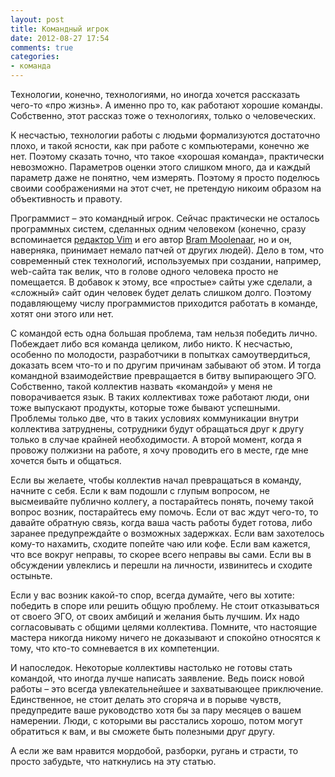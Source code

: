 ```yaml
---
layout: post
title: Командный игрок
date: 2012-08-27 17:54
comments: true
categories:
- команда
---
```


Технологии, конечно, технологиями, но иногда хочется рассказать чего-то «про жизнь». А именно про то, как работают
хорошие команды. Собственно, этот рассказ тоже о технологиях, только о человеческих.

К несчастью, технологии работы с людьми формализуются достаточно плохо, и такой ясности, как при работе с компьютерами,
конечно же нет. Поэтому сказать точно, что такое «хорошая команда», практически невозможно. Параметров оценки этого
слишком много, да и каждый параметр даже не понятно, чем измерять. Поэтому я просто поделюсь своими соображениями на
этот счет, не претендую никоим образом на объективность и правоту.

<!-- more -->

Программист – это командный игрок. Сейчас практически не осталось программных систем, сделанных одним человеком
(конечно, сразу вспоминается [редактор Vim](http://www.vim.org/) и его автор [Bram
Moolenaar](http://www.moolenaar.net/), но и он, наверняка, принимает немало патчей от других людей). Дело в том, что современный стек технологий,
используемых при создании, например, web-сайта так велик, что в голове одного человека просто не помещается. В добавок к этому, все
«простые» сайты уже сделали, а «сложный» сайт один человек будет делать слишком долго. Поэтому подавляющему числу программистов приходится
работать в команде, хотят они этого или нет.

С командой есть одна большая проблема, там нельзя победить лично. Побеждает либо вся команда целиком, либо никто. К
несчастью, особенно по молодости, разработчики в попытках самоутвердиться, доказать всем что-то и по другим причинам
забывают об этом. И тогда командной взаимодействие превращается в битву выпирающего ЭГО. Собственно, такой коллектив
назвать «командой» у меня не поворачивается язык. В таких коллективах тоже работают люди, они тоже выпускают продукты,
которые тоже бывают успешными. Проблемы только две, что в таких условиях коммуникации внутри коллектива затруднены,
сотрудники будут обращаться друг к другу только в случае крайней необходимости. А второй момент, когда я провожу
полжизни на работе, я хочу проводить его в месте, где мне хочется быть и общаться.

Если вы желаете, чтобы коллектив начал превращаться в команду, начните с себя. Если к вам подошли с глупым вопросом, не
высмеивайте публично коллегу, а постарайтесь понять, почему такой вопрос возник, постарайтесь ему помочь. Если от вас
ждут чего-то, то давайте обратную связь, когда ваша часть работы будет готова, либо заранее предупреждайте о возможных
задержках. Если вам захотелось кому-то нахамить, сходите попейте чаю или кофе. Если вам кажется, что все вокруг неправы,
то скорее всего неправы вы сами. Если вы в обсуждении увлеклись и перешли на личности, извинитесь и сходите остыньте.

Если у вас возник какой-то спор, всегда думайте, чего вы хотите: победить в споре или решить общую проблему. Не стоит
отказываться от своего ЭГО, от своих амбиций и желания быть лучшим. Их надо согласовывать с общими целями коллектива.
Помните, что настоящие мастера никогда никому ничего не доказывают и спокойно относятся к тому, что кто-то сомневается в
их компетенции.

И напоследок. Некоторые коллективы настолько не готовы стать командой, что иногда лучше написать заявление. Ведь поиск
новой работы – это всегда увлекательнейшее и захватывающее приключение. Единственное, не стоит делать это сгоряча и в
порыве чувств, предупредите ваше руководство хотя бы за пару месяцев о вашем намерении. Люди, с которыми вы расстались
хорошо, потом могут обратиться к вам, и вы сможете быть полезными друг другу.

А если же вам нравится мордобой, разборки, ругань и страсти, то просто забудьте, что наткнулись на эту статью.
